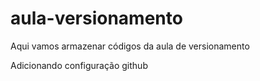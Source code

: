 # aula-versionamento
Aqui vamos armazenar códigos da aula de versionamento

Adicionando configuração github